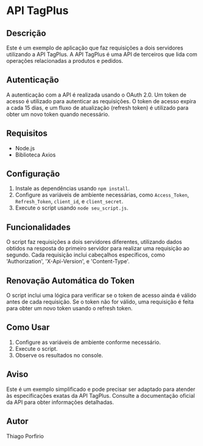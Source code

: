 # API TagPlus

## Descrição
Este é um exemplo de aplicação que faz requisições a dois servidores utilizando a API TagPlus. A API TagPlus é uma API de terceiros que lida com operações relacionadas a produtos e pedidos.

## Autenticação
A autenticação com a API é realizada usando o OAuth 2.0. Um token de acesso é utilizado para autenticar as requisições. O token de acesso expira a cada 15 dias, e um fluxo de atualização (refresh token) é utilizado para obter um novo token quando necessário.

## Requisitos
- Node.js
- Biblioteca Axios

## Configuração
1. Instale as dependências usando `npm install`.
2. Configure as variáveis de ambiente necessárias, como `Access_Token`, `Refresh_Token`, `client_id`, e `client_secret`.
3. Execute o script usando `node seu_script.js`.

## Funcionalidades
O script faz requisições a dois servidores diferentes, utilizando dados obtidos na resposta do primeiro servidor para realizar uma requisição ao segundo. Cada requisição inclui cabeçalhos específicos, como 'Authorization', 'X-Api-Version', e 'Content-Type'.

## Renovação Automática do Token
O script inclui uma lógica para verificar se o token de acesso ainda é válido antes de cada requisição. Se o token não for válido, uma requisição é feita para obter um novo token usando o refresh token.

## Como Usar
1. Configure as variáveis de ambiente conforme necessário.
2. Execute o script.
3. Observe os resultados no console.

## Aviso
Este é um exemplo simplificado e pode precisar ser adaptado para atender às especificações exatas da API TagPlus. Consulte a documentação oficial da API para obter informações detalhadas.

## Autor
Thiago Porfirio
